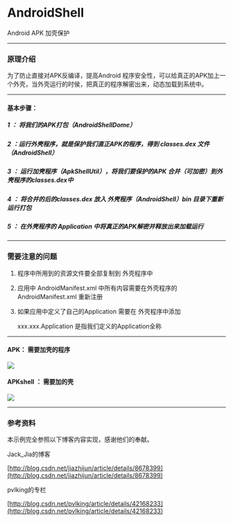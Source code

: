 #  AndroidShell

Android APK 加壳保护

----------

### 原理介绍 ###

  为了防止直接对APK反编译，提高Android 程序安全性，可以给真正的APK加上一个外壳，当外壳运行的时侯，把真正的程序解密出来，动态加载到系统中。

----------

#### 基本步骤： ####

##### 1 ： 将我们的APK打包（AndroidShellDome）


##### 2  ：运行外壳程序，就是保护我们直正APK的程序，得到 classes.dex 文件 （AndroidShell）

##### 3 ： 运行加壳程序（ApkShellUtil），将我们要保护的APK 合并（可加密）到外壳程序的classes.dex中

##### 4 ：  将合并的后的classes.dex 放入 外壳程序（AndroidShell）bin 目录下重新运行打包

##### 5 ： 在外壳程序的 Application 中将真正的APK解密并释放出来加载运行




----------
### 需要注意的问题 ###



1. 程序中所用到的资源文件要全部复制到 外壳程序中
2. 应用中 AndroidManifest.xml 中所有内容需要在外壳程序的AndroidManifest.xml 重新注册
3. 如果应用中定义了自己的Application  需要在 外壳程序中添加 
       
    <meta-data android:name="APPLICATION_CLASS_NAME" android:value="xxx.xxx.Application"/>
    

    xxx.xxx.Application 是指我们定义的Application全称



----------

#### APK：  需要加壳的程序 ####

![](https://github.com/longtaoge/AndroidShell/blob/master/apk.gif)


#### APKshell ： 需要加的壳 ####

![](https://github.com/longtaoge/AndroidShell/blob/master/unshell.gif)








----------

### 参考资料  ###

本示例完全参照以下博客内容实现，感谢他们的奉献。

Jack_Jia的博客

[http://blog.csdn.net/jiazhijun/article/details/8678399](http://blog.csdn.net/jiazhijun/article/details/8678399)


pvlking的专栏

[http://blog.csdn.net/pvlking/article/details/42168233](http://blog.csdn.net/pvlking/article/details/42168233)
